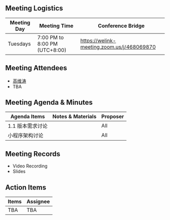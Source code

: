 ## Meeting Logistics

| Meeting Day  |  Meeting Time  | Conference Bridge  |
|---|---|---|
| Tuesdays  | 7:00 PM to 8:00 PM (UTC+8:00)   |  https://welink-meeting.zoom.us/j/468069870  |


## Meeting Attendees
- [高维涛](https://gitee.com/Gao_Victor)
- TBA

## Meeting Agenda & Minutes
|  Agenda Items  |  Notes & Materials   |  Proposer |
|---|---|---|
|  1.1 版本需求讨论 |  | All |
|  小程序架构讨论 |  | All |


## Meeting Records
- Video Recording
- Slides


## Action Items
|  Items | Assignee   |
|---|---|
| TBA  | TBA|TBA




